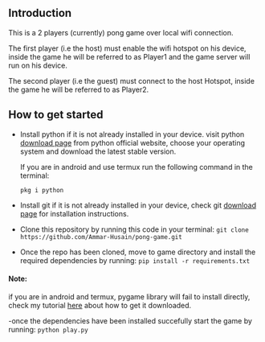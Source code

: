 ## Introduction
This is a 2 players (currently) pong game over local wifi connection.

The first player (i.e the host) must enable the wifi hotspot on his device, inside the game he will be referred to as Player1 and the game server will run on his device.

The second player (i.e the guest) must connect to the host Hotspot, inside the game he will be referred to as Player2.

## How to get started
- Install python if it is not already installed in your device.
visit python [download page](https://www.python.org/downloads/) from python official website, choose your operating system and download the latest stable version.

  If you are in android and use termux run the following command in the terminal:
  ```
  pkg i python
  ```

- Install git if it is not already installed in your device, check git [download page](https://git-scm.com/downloads) for installation instructions.


- Clone this repository by running this code in your terminal:
`git clone https://github.com/Ammar-Husain/pong-game.git`

- Once the repo has been cloned, move to game directory and install the required dependencies by running:
`pip install -r requirements.txt`

#### Note:
if you are in android and termux, pygame library will fail to install directly, check my tutorial [here](https://dev.to/ammar-hussein/setup-pygame-in-termux-g9b) about how to get it downloaded.

-once the dependencies have been installed succefully start the game by running:
`python play.py`
